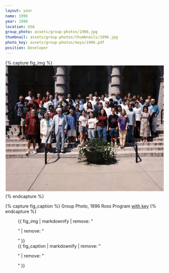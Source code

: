 ```yaml
---
layout: year
name: 1996
year: 1996
location: USA
group_photo: assets/group-photos/1996.jpg
thumbnail: assets/group-photos/thumbnails/1996.jpg
photo_key: assets/group-photos/keys/1996.pdf
position: Developer
---
```

{% capture fig_img %}
[![1996](/assets/group-photos/1996.jpg)](/assets/group-photos/keys/1996.pdf)
{% endcapture %}

{% capture fig_caption %}
Group Photo, 1996 Ross Program [with key](/assets/group-photos/keys/1996.pdf)
{% endcapture %}

<figure>
  {{ fig_img | markdownify | remove: "<p>" | remove: "</p>" }}
  <figcaption>{{ fig_caption | markdownify | remove: "<p>" | remove: "</p>" }}</figcaption>
</figure>
